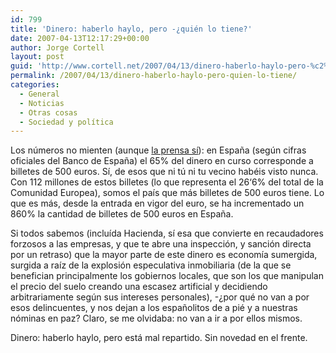 ```yaml
---
id: 799
title: 'Dinero: haberlo haylo, pero -¿quién lo tiene?'
date: 2007-04-13T12:17:29+00:00
author: Jorge Cortell
layout: post
guid: 'http://www.cortell.net/2007/04/13/dinero-haberlo-haylo-pero-%c2%bfquien-lo-tiene/'
permalink: /2007/04/13/dinero-haberlo-haylo-pero-quien-lo-tiene/
categories:
  - General
  - Noticias
  - Otras cosas
  - Sociedad y polí­tica
---
```

Los números no mienten (aunque <a target="_blank" title="datos erróneos" href="http://personales.ya.com/josumezo/malaprensa/2007/02/los-billetes-de-500.html">la prensa sí­</a>): en España (según cifras oficiales del Banco de España) el 65% del dinero en curso corresponde a billetes de 500 euros. Sí­, de esos que ni tú ni tu vecino habéis visto nunca. Con 112 millones de estos billetes (lo que representa el 26‘6% del total de la Comunidad Europea), somos el paí­s que más billetes de 500 euros tiene. Lo que es más, desde la entrada en vigor del euro, se ha incrementado un 860% la cantidad de billetes de 500 euros en España.

Si todos sabemos (incluí­da Hacienda, sí­ esa que convierte en recaudadores forzosos a las empresas, y que te abre una inspección, y sanción directa por un retraso) que la mayor parte de este dinero es economí­a sumergida, surgida a raí­z de la explosión especulativa inmobiliaria (de la que se benefician principalmente los gobiernos locales, que son los que manipulan el precio del suelo creando una escasez artificial y decidiendo arbitrariamente según sus intereses personales), -¿por qué no van a por esos delincuentes, y nos dejan a los españolitos de a pié y a nuestras nóminas en paz? Claro, se me olvidaba: no van a ir a por ellos mismos.

Dinero: haberlo haylo, pero está mal repartido. Sin novedad en el frente.